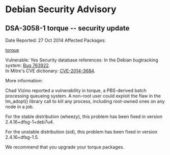 
Debian Security Advisory
========================


DSA-3058-1 torque -- security update
------------------------------------



Date Reported:
27 Oct 2014
Affected Packages:

[torque](https://packages.debian.org/src:torque)

Vulnerable:
Yes
Security database references:
In the Debian bugtracking system: [Bug 763922](https://bugs.debian.org/cgi-bin/bugreport.cgi?bug=763922).  
In Mitre's CVE dictionary: [CVE-2014-3684](https://security-tracker.debian.org/tracker/CVE-2014-3684).  

More information:

Chad Vizino reported a vulnerability in torque, a PBS-derived batch
processing queueing system. A non-root user could exploit the flaw in
the tm\_adopt() library call to kill any process, including root-owned
ones on any node in a job.


For the stable distribution (wheezy), this problem has been fixed in
version 2.4.16+dfsg-1+deb7u4.


For the unstable distribution (sid), this problem has been fixed in
version 2.4.16+dfsg-1.5.


We recommend that you upgrade your torque packages.





